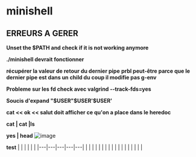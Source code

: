 # minishell

## ERREURS A GERER

**Unset the $PATH and check if it is not working anymore**

**./minishell devrait fonctionner**

**récupérer la valeur de retour du dernier pipe**
**prbl peut-être parce que le dernier pipe est dans un child du coup il modifie pas g-env**

**Probleme sur les fd check avec valgrind --track-fds=yes**

**Soucis d'expand "$USER"$USER'$USER'**

**cat << ok << salut doit afficher ce qu'on a place dans le heredoc**

**cat | cat |ls**

**yes | head**
![image](https://cdn.discordapp.com/attachments/856902451403423745/969613000052994068/unknown.png)

**test**
|   |   |   |   |   |
|---|---|---|---|---|
|   |   |   |   |   |
|   |   |   |   |   |
|   |   |   |   |   |
